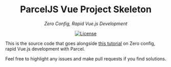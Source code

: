 <h1 align="center">ParcelJS Vue Project Skeleton</h1>
<p align="center"><em>Zero Config, Rapid Vue.js Development</em></p>

<p align="center">
   <a href="LICENSE"><img src="https://img.shields.io/github/license/photogabble/parcel-vue-js-zero-config-project-skeleton.svg" alt="License"></a>
</p>

This is the source code that goes alongside [this tutorial](https://www.photogabble.co.uk/blog/tutorials/zero-config-vue-development-with-parcel-js/) on Zero config, rapid Vue.js development with Parcel.

Feel free to highlight any issues and make pull requests if you find solutions.
